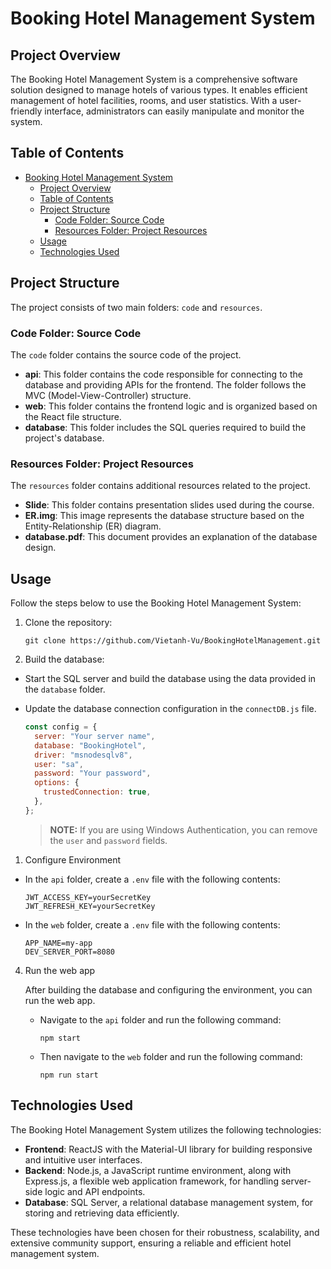 # Booking Hotel Management System

## Project Overview

The Booking Hotel Management System is a comprehensive software solution designed to manage hotels of various types. It enables efficient management of hotel facilities, rooms, and user statistics. With a user-friendly interface, administrators can easily manipulate and monitor the system.

## Table of Contents

- [Booking Hotel Management System](#booking-hotel-management-system)
  - [Project Overview](#project-overview)
  - [Table of Contents](#table-of-contents)
  - [Project Structure](#project-structure)
    - [Code Folder: Source Code](#code-folder-source-code)
    - [Resources Folder: Project Resources](#resources-folder-project-resources)
  - [Usage](#usage)
  - [Technologies Used](#technologies-used)

## Project Structure

The project consists of two main folders: `code` and `resources`.

### Code Folder: Source Code

The `code` folder contains the source code of the project.

- **api**: This folder contains the code responsible for connecting to the database and providing APIs for the frontend. The folder follows the MVC (Model-View-Controller) structure.
- **web**: This folder contains the frontend logic and is organized based on the React file structure.
- **database**: This folder includes the SQL queries required to build the project's database.

### Resources Folder: Project Resources

The `resources` folder contains additional resources related to the project.

- **Slide**: This folder contains presentation slides used during the course.
- **ER.img**: This image represents the database structure based on the Entity-Relationship (ER) diagram.
- **database.pdf**: This document provides an explanation of the database design.

## Usage

Follow the steps below to use the Booking Hotel Management System:

1. Clone the repository:

   ```command
   git clone https://github.com/Vietanh-Vu/BookingHotelManagement.git
   ```

2. Build the database:

- Start the SQL server and build the database using the data provided in the `database` folder.
- Update the database connection configuration in the `connectDB.js` file.

  ```javascript
  const config = {
    server: "Your server name",
    database: "BookingHotel",
    driver: "msnodesqlv8",
    user: "sa",
    password: "Your password",
    options: {
      trustedConnection: true,
    },
  };
  ```

  > **NOTE:** If you are using Windows Authentication, you can remove the `user` and `password` fields.

1. Configure Environment

- In the `api` folder, create a `.env` file with the following contents:

  ```plaintext
  JWT_ACCESS_KEY=yourSecretKey
  JWT_REFRESH_KEY=yourSecretKey
  ```

- In the `web` folder, create a `.env` file with the following contents:

  ```plaintext
  APP_NAME=my-app
  DEV_SERVER_PORT=8080
  ```

4. Run the web app

   After building the database and configuring the environment, you can run the web app.

   - Navigate to the `api` folder and run the following command:

     ```
     npm start
     ```

   - Then navigate to the `web` folder and run the following command:
     ```
     npm run start
     ```

## Technologies Used

The Booking Hotel Management System utilizes the following technologies:

- **Frontend**: ReactJS with the Material-UI library for building responsive and intuitive user interfaces.
- **Backend**: Node.js, a JavaScript runtime environment, along with Express.js, a flexible web application framework, for handling server-side logic and API endpoints.
- **Database**: SQL Server, a relational database management system, for storing and retrieving data efficiently.

These technologies have been chosen for their robustness, scalability, and extensive community support, ensuring a reliable and efficient hotel management system.
